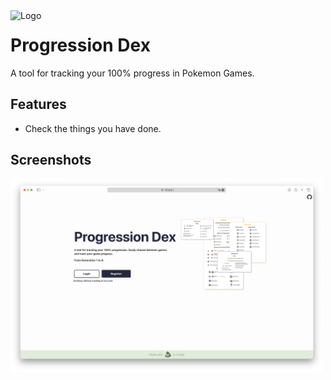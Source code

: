 <img width="128px" src="images/ProgressionDex_logo.png" alt="Logo" align="left" />

# Progression Dex

A tool for tracking your 100% progress in Pokemon Games.

## Features

- Check the things you have done.

## Screenshots
<img width="500px" src="images/screenshots/index_screenshot.png" alt="screenshot" align="left" />

